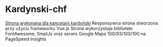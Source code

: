 # Kardynski-chf
[Strona wykonana dla kancelarii kardyński](kardynski-chf.pl)
Responsywna strona stworzona przy użyciu frameworku Vue.js
Strona wykorzystuje biblioteki FontAwesome, SmptJs oraz serwis Google Maps
100/93/100/100 na PageSpeed Insights

